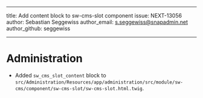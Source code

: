 ---
title: Add content block to sw-cms-slot component
issue: NEXT-13056
author: Sebastian Seggewiss
author_email: s.seggewiss@snapadmin.net 
author_github: seggewiss
___
# Administration
* Added `sw_cms_slot_content` block to `src/Administration/Resources/app/administration/src/module/sw-cms/component/sw-cms-slot/sw-cms-slot.html.twig`.
